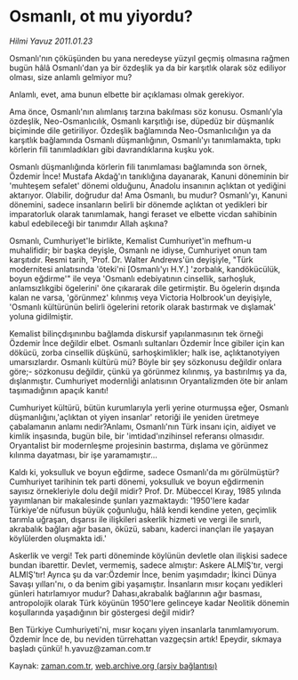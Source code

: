 # Osmanlı, ot mu yiyordu?

*Hilmi Yavuz 2011.01.23*

<td class="columnist-detail">
<p>Osmanlı'nın çöküşünden bu yana neredeyse yüzyıl geçmiş olmasına rağmen bugün hâlâ Osmanlı'dan ya bir özdeşlik ya da bir karşıtlık olarak söz ediliyor olması, size anlamlı gelmiyor mu?</p>
<p>
<div id="haberMetinDiv">
<p>Anlamlı, evet, ama bunun elbette bir açıklaması olmak gerekiyor.
<p>Ama önce, Osmanlı'nın alımlanış tarzına bakılması söz konusu. Osmanlı'yla özdeşlik, Neo-Osmanlıcılık, Osmanlı karşıtlığı ise, düpedüz bir düşmanlık biçiminde dile getiriliyor. Özdeşlik bağlamında Neo-Osmanlıcılığın ya da karşıtlık bağlamında Osmanlı düşmanlığının, Osmanlı'yı tanımlamakta, tıpkı körlerin fili tanımladıkları gibi davrandıklarına kuşku yok.
<p>Osmanlı düşmanlığında körlerin fili tanımlaması bağlamında son örnek, Özdemir İnce! Mustafa Akdağ'ın tanıklığına dayanarak, Kanuni döneminin bir 'muhteşem sefalet' dönemi olduğunu, Anadolu insanının açlıktan ot yediğini aktarıyor. Olabilir, doğrudur da! Ama Osmanlı, bu mudur? Osmanlı'yı, Kanuni dönemini, sadece insanların belirli bir dönemde açlıktan ot yedikleri bir imparatorluk olarak tanımlamak, hangi feraset ve elbette vicdan sahibinin kabul edebileceği bir tanımdır Allah aşkına?
<p>Osmanlı, Cumhuriyet'le birlikte, Kemalist Cumhuriyet'in mefhum-u muhalifidir; bir başka deyişle, Osmanlı ne idiyse, Cumhuriyet onun tam karşıtıdır. Resmi tarih, 'Prof. Dr. Walter Andrews'ün deyişiyle, "Türk modernitesi anlatısında 'öteki'ni [Osmanlı'yı H.Y.] 'zorbalık, kandökücülük, boyun eğdirme'" ile veya 'Osmanlı edebiyatının cinsellik, sarhoşluk, anlamsızlıkgibi ögelerini' öne çıkararak dile getirmiştir. Bu ögelerin dışında kalan ne varsa, 'görünmez' kılınmış veya Victoria Holbrook'un deyişiyle, 'Osmanlı kültürünün belirli ögelerini retorik olarak bastırmak ve dışlamak' yoluna gidilmiştir.
<p>Kemalist bilinçdışınınbu bağlamda diskursif yapılanmasının tek örneği Özdemir İnce değildir elbet. Osmanlı sultanları Özdemir İnce gibiler için kan dökücü, zorba cinsellik düşkünü, sarhoşkimlikler; halk ise, açlıktanotyiyen umarsızlardır. Osmanlı kültürü mü? Böyle bir şey sözkonusu değildir onlara göre;- sözkonusu değildir, çünkü ya görünmez kılınmış, ya bastırılmış ya da, dışlanmıştır. Cumhuriyet modernliği anlatısının Oryantalizmden öte bir anlam taşımadığının apaçık kanıtı!
<p>Cumhuriyet kültürü, bütün kurumlarıyla yerli yerine oturmuşsa eğer, Osmanlı düşmanlığını,'açlıktan ot yiyen insanlar' retoriği ile yeniden üretmeye çabalamanın anlamı nedir?Anlamı, Osmanlı'nın Türk insanı için, aidiyet ve kimlik inşasında, bugün bile, bir 'imtidad'ınzihinsel referansı olmasıdır. Oryantalist bir modernleşme projesinin bastırma, dışlama ve görünmez kılınma dayatması, bir işe yaramamıştır...
<p>Kaldı ki, yoksulluk ve boyun eğdirme, sadece Osmanlı'da mı görülmüştür? Cumhuriyet tarihinin tek parti dönemi, yoksulluk ve boyun eğdirmenin sayısız örnekleriyle dolu değil midir? Prof. Dr. Mübeccel Kıray, 1985 yılında yayımlanan bir makalesinde şunları yazmaktaydı: '1950'lere kadar Türkiye'de nüfusun büyük çoğunluğu, hâlâ kendi kendine yeten, geçimlik tarımla uğraşan, dışarısı ile ilişkileri askerlik hizmeti ve vergi ile sınırlı, akrabalık bağları ağır basan, öküzü, sabanı, kaderci inançları ile yaşayan köylülerden oluşmakta idi.'
<p>Askerlik ve vergi! Tek parti döneminde köylünün devletle olan ilişkisi sadece bundan ibarettir. Devlet, vermemiş, sadece almıştır: Askere ALMIŞ'tır, vergi ALMIŞ'tır! Ayrıca şu da var:Özdemir İnce, benim yaşımdadır; İkinci Dünya Savaşı yılları'nı, o da benim gibi yaşamıştır. İnsanların mısır koçanı yedikleri günleri hatırlamıyor mudur? Dahası,akrabalık bağlarının ağır basması, antropolojik olarak Türk köyünün 1950'lere gelinceye kadar Neolitik dönemin koşullarında yaşadığının bir göstergesi değil midir?
<p>Ben Türkiye Cumhuriyeti'ni, mısır koçanı yiyen insanlarla tanımlamıyorum. Özdemir İnce de, bu neviden türrehattan vazgeçsin artık! Epeydir, sıkmaya başladı çünkü! h.yavuz@zaman.com.tr</p></p></p></p></p></p></p></p></p></div>
</p>
<a href="http://web.archive.org/web/20110204005213/mailto:h.yavuz@zaman.com.tr">
</a></td>

Kaynak: [zaman.com.tr](http://zaman.com.tr/yazar.do?yazino=1082976), [web.archive.org (arşiv bağlantısı)](http://web.archive.org/web/20110204005213/http://www.zaman.com.tr:80/yazar.do?yazino=1082976)
